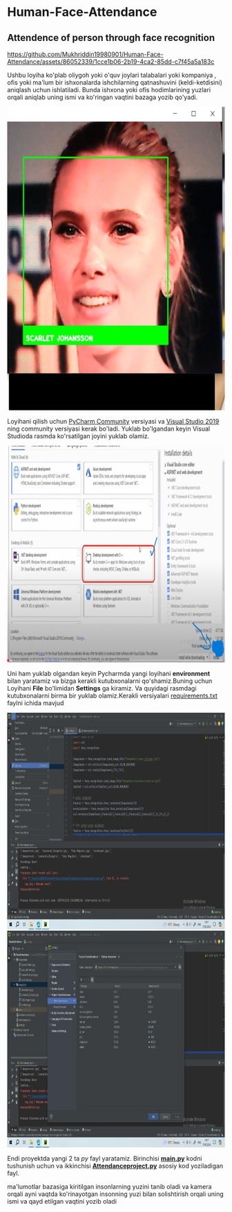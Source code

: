 # Human-Face-Attendance

## Attendence of person through face recognition


https://github.com/Mukhriddin19980901/Human-Face-Attendance/assets/86052339/1cce1b06-2b19-4ca2-85dd-c7f45a5a183c

Ushbu loyiha ko'plab oliygoh yoki o'quv joylari talabalari yoki kompaniya , ofis yoki ma'lum bir ishxonalarda ishchilarning 
qatnashuvini (keldi-ketdisini) aniqlash uchun ishlatiladi. Bunda ishxona yoki ofis hodimlarining yuzlari orqali aniqlab
uning ismi va ko'ringan vaqtini bazaga yozib qo'yadi.

<img src="https://github.com/Mukhriddin19980901/Human-Face-Attendance/blob/main/images/Scarlet.png" height="700" width="800"/>

Loyihani qilish uchun [PyCharm Community](https://www.jetbrains.com/pycharm/download/download-thanks.html?platform=windows&code=PCC)  versiyasi va [Visual Studio 2019](https://my.visualstudio.com/Downloads?q=visual%20studio%202019&wt.mc_id=o~msft~vscom~older-downloads) ning community versiyasi kerak bo'ladi.
Yuklab bo'lgandan keyin Visual Studioda rasmda ko'rsatilgan joyini yuklab olamiz.

<img src="https://github.com/Mukhriddin19980901/Human-Face-Attendance/blob/main/images/installation.png" height="500" width="800"/>

Uni ham yuklab olgandan keyin Pycharmda yangi loyihani **environment** bilan yaratamiz
va bizga kerakli kutubxonalarni qo'shamiz.Buning uchun Loyihani **File** bo'limidan **Settings** ga kiramiz. 
Va quyidagi rasmdagi kutubxonalarni birma bir yuklab olamiz.Kerakli versiyalari [requirements.txt](https://github.com/Mukhriddin19980901/Human-Face-Attendance/blob/main/requirements.txt) faylni ichida mavjud

<img src="https://github.com/Mukhriddin19980901/Human-Face-Attendance/blob/main/images/Settings.png" height="500" width="800"/>



<img src="https://github.com/Mukhriddin19980901/Human-Face-Attendance/blob/main/images/dependencies.png" height="500" width="800"/>

Endi proyektda yangi 2 ta *py* fayl yaratamiz. Birinchisi [**main.py**](https://github.com/Mukhriddin19980901/Human-Face-Attendance/blob/main/main.py) kodni tushunish uchun va ikkinchisi [**Attendanceproject.py**](https://github.com/Mukhriddin19980901/Human-Face-Attendance/blob/main/Attendanceproject.py) asosiy kod yoziladigan fayl.


ma'lumotlar bazasiga kiritilgan insonlarning yuzini tanib oladi va kamera orqali ayni vaqtda ko'rinayotgan 
insonning yuzi bilan solishtirish orqali uning ismi va qayd etilgan vaqtini yozib oladi
